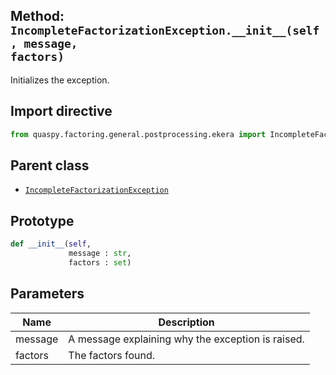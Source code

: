 ## Method: <code>IncompleteFactorizationException.\_\_init\_\_(self, message, factors)</code>
Initializes the exception.

## Import directive
```python
from quaspy.factoring.general.postprocessing.ekera import IncompleteFactorizationException
```

## Parent class
- [<code>IncompleteFactorizationException</code>](../IncompleteFactorizationException.md)

## Prototype
```python
def __init__(self,
             message : str,
             factors : set)
```

## Parameters
| <b>Name</b> | <b>Description</b> |
| ----------- | ------------------ |
| message | A message explaining why the exception is raised. |
| factors | The factors found. |

